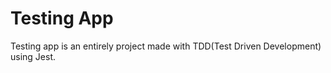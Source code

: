 # Testing App

Testing app is an entirely project made with TDD(Test Driven Development) using Jest.
